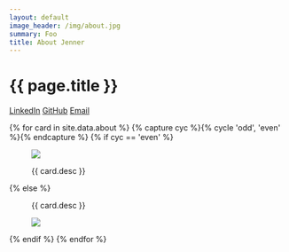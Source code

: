 ```yaml
---
layout: default
image_header: /img/about.jpg
summary: Foo 
title: About Jenner 
---
```


<h1 class="centered">{{ page.title }}</h1>

<div class="about__button-container">
   <a class="web-design__button" target="_blank"
      href="https://www.linkedin.com/in/jenner-hanni">LinkedIn</a>
   <a class="web-design__button" target="_blank" 
      href="https://www.github.com/wicker/">GitHub</a>
   <a class="web-design__button" target="_blank"
      href="mailto:jennerhanni@gmail.com">Email</a>
</div>

{% for card in site.data.about %}
  {% capture cyc %}{% cycle 'odd', 'even' %}{% endcapture %}
  {% if cyc == 'even' %}
<figure class="about__figure">
  <img src="{{ card.img }}">
  <figcaption>
    <p>{{ card.desc }}</p>
  </figcaption>
</figure>
  {% else %}
<figure class="about__figure flex-reverse-wrap">
  <figcaption>
    <p>{{ card.desc }}</p>
  </figcaption>
  <img src="{{ card.img }}">
</figure>
  {% endif %}
{% endfor %}

<p>&nbsp;</p>

